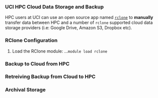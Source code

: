 ### UCI HPC Cloud Data Storage and Backup

HPC users at UCI can use an open source app named [`rclone`](https://rclone.org/) to **manually** transfer data between HPC and a number of `rclone` supported cloud data storage providers (i.e: Google Drive, Amazon S3, Dropbox etc).  

### RClone Configuration

1. Load the RClone module:
...`module load rclone`

### Backup to Cloud from HPC

### Retreiving Backup from Cloud to HPC

### Archival Storage
